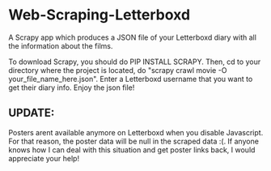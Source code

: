 # Web-Scraping-Letterboxd
A Scrapy app which produces a JSON file of your Letterboxd diary with all the information about the films.

To download Scrapy, you should do PIP INSTALL SCRAPY.
Then, cd to your directory where the project is located, do "scrapy crawl movie -O your_file_name_here.json".
Enter a Letterboxd username that you want to get their diary info.
Enjoy the json file!

## UPDATE:
Posters arent available anymore on Letterboxd when you disable Javascript. For that reason, the poster data will be null in the scraped data :(. If anyone knows how I can deal with this situation and get poster links back, I would appreciate your help!

